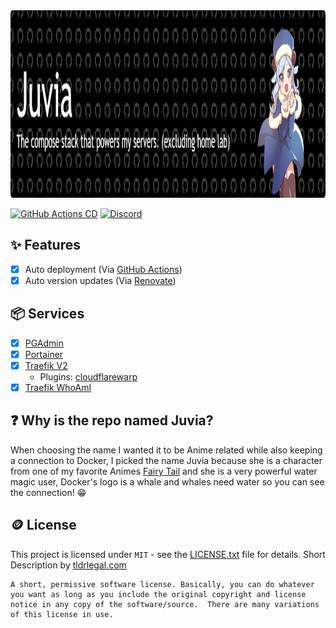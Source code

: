 <a href="https://wolfyta.moe">
  <img src="./.github/assets/banner-01.png" alt="@TeamWolfyta/Juvia" height=300/>
</a>

[![GitHub Actions CD](https://github.com/teamwolfyta/juvia/workflows/Deploy/badge.svg)](https://github.com/teamwolfyta/juvia/actions) [![Discord](https://img.shields.io/discord/645356291748921377?color=5865F2&logo=discord&logoColor=white)](https://discord.gg/eYkJdhTvvG)

## ✨ Features

- [x] Auto deployment (Via [GitHub Actions](https://github.com/features/actions))
- [x] Auto version updates (Via [Renovate](https://renovatebot.com))

## 📦 Services

- [x] [PGAdmin](./services/pgadmin.yaml)
- [x] [Portainer](./services/portainer.yaml)
- [x] [Traefik V2](./services/traefik.yaml)
  - Plugins: [cloudflarewarp](https://github.com/BetterCorp/cloudflarewarp)
- [x] [Traefik WhoAmI](./services/whoami.yaml)

## ❓ Why is the repo named Juvia?

When choosing the name I wanted it to be Anime related while also keeping a connection to Docker, I picked the name Juvia because she is a character from one of my favorite Animes [Fairy Tail](https://myanimelist.net/anime/35972/Fairy_Tail__Final_Series) and she is a very powerful water magic user, Docker's logo is a whale and whales need water so you can see the connection! 😁

## 🪙 License

This project is licensed under `MIT` - see the [LICENSE.txt](./LICENSE.txt) file for details. Short Description by [tldrlegal.com](https://www.tldrlegal.com/license/mit-license)

```
A short, permissive software license. Basically, you can do whatever you want as long as you include the original copyright and license notice in any copy of the software/source.  There are many variations of this license in use.
```
